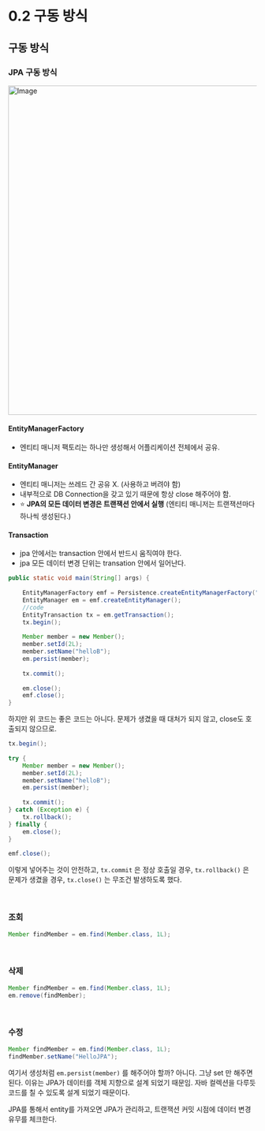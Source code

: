 # 0.2 구동 방식

## 구동 방식

### JPA 구동 방식

<img width="668" alt="Image" src="https://github.com/user-attachments/assets/733865b9-bf2d-4946-9783-88b346eee8ea" />

#### EntityManagerFactory

- 엔티티 매니저 팩토리는 하나만 생성해서 어플리케이션 전체에서 공유.

#### EntityManager

- 엔티티 매니저는 쓰레드 간 공유 X. (사용하고 버려야 함)
- 내부적으로 DB Connection을 갖고 있기 때문에 항상 close 해주어야 함.
- ⭐️ **JPA의 모든 데이터 변경은 트랜잭션 안에서 실행** (엔티티 매니저는 트랜잭션마다 하나씩 생성된다.)

#### Transaction

- jpa 안에서는 transaction 안에서 반드시 움직여야 한다.
- jpa 모든 데이터 변경 단위는 transation 안에서 일어난다.

```java {6-7,14}
public static void main(String[] args) {  
  
    EntityManagerFactory emf = Persistence.createEntityManagerFactory("hello");  
    EntityManager em = emf.createEntityManager();  
    //code  
    EntityTransaction tx = em.getTransaction();  
    tx.begin();  
  
    Member member = new Member();  
    member.setId(2L);  
    member.setName("helloB");  
    em.persist(member);  
  
    tx.commit();  
  
    em.close();  
    emf.close();  
}
```

하지만 위 코드는 좋은 코드는 아니다. 문제가 생겼을 때 대처가 되지 않고, close도 호출되지 않으므로.

```java
tx.begin();  
  
try {  
    Member member = new Member();  
    member.setId(2L);  
    member.setName("helloB");  
    em.persist(member);  
  
    tx.commit();  
} catch (Exception e) {  
    tx.rollback();  
} finally {  
    em.close();  
}  
  
emf.close();
```

이렇게 넣어주는 것이 안전하고, `tx.commit` 은 정상 호출일 경우, `tx.rollback()` 은 문제가 생겼을 경우, `tx.close()` 는 무조건 발생하도록 했다.

<br/>

### 조회

```java
Member findMember = em.find(Member.class, 1L);
```

<br/>

### 삭제

```java
Member findMember = em.find(Member.class, 1L);  
em.remove(findMember);
```

<br/>

### 수정

```java
Member findMember = em.find(Member.class, 1L);  
findMember.setName("HelloJPA");
```

여기서 생성처럼 `em.persist(member)` 를 해주어야 할까?
아니다. 그냥 set 만 해주면 된다. 이유는 JPA가 데이터를 객체 지향으로 설계 되었기 때문임.
자바 컬렉션을 다루듯 코드를 칠 수 있도록 설계 되었기 때문이다.

JPA를 통해서 entity를 가져오면 JPA가 관리하고, 트랜잭션 커밋 시점에 데이터 변경 유무를 체크한다.
